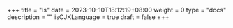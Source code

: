 +++
title = "ls"
date = 2023-10-10T18:12:19+08:00
weight = 0
type = "docs"
description = ""
isCJKLanguage = true
draft = false
+++